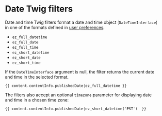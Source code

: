 # Date Twig filters

Date and time Twig filters format a date and time object (`DateTimeInterface`)
in one of the formats defined in [user preferences](../../config_back_office.md#date-and-time-formats).

- `ez_full_datetime`
- `ez_full_date`
- `ez_full_time`
- `ez_short_datetime`
- `ez_short_date`
- `ez_short_time`

If the `DateTimeInterface` argument is null, the filter returns the current date and time in the selected format.

``` html+twig
{{ content.contentInfo.publishedDate|ez_full_datetime }}
```

The filters also accept an optional `timezone` parameter for displaying date and time in a chosen time zone:

``` html+twig
{{ content.contentInfo.publishedDate|ez_short_datetime('PST')  }}
```
